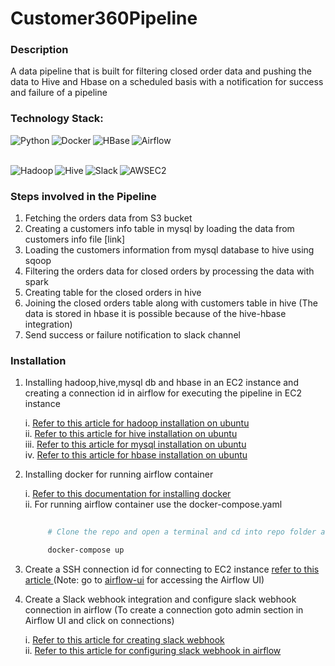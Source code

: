 # Customer360Pipeline

### Description
A data pipeline that is built for filtering closed order data and pushing the data to Hive and Hbase on a scheduled basis with a notification for success and failure of a pipeline
 
### Technology Stack:
<img align="left" alt="Python" src="https://img.shields.io/badge/Python-3776AB?style=for-the-badge&logo=Python&logoColor=white">
<img align="left" alt="Docker" src="https://img.shields.io/badge/Docker-2496ED.svg?style=for-the-badge&logo=Docker&logoColor=white">
<img align="left" alt="HBase" src="https://img.shields.io/badge/HBase-D22128.svg?style=for-the-badge&logo=apache&logoColor=#D22128">
<img align="left" alt="Airflow" src="https://img.shields.io/badge/Apache%20Airflow-017CEE.svg?style=for-the-badge&logo=apacheairflow&logocolor=green">

<br><br>

<img align="left" alt="Hadoop" src="https://img.shields.io/badge/Apache%20Hadoop-66CCFF.svg?style=for-the-badge&logo=Apache-Hadoop&logoColor=black">
<img align="left" alt="Hive" src="https://img.shields.io/badge/Apache%20Hive-FDEE21.svg?style=for-the-badge&logo=Apache-Hive&logoColor=black">
<img align="left" alt="Slack" src="https://img.shields.io/badge/Slack-4A154B.svg?style=for-the-badge&logo=Slack&logoColor=white">


<img align="left" alt="AWSEC2" src="https://img.shields.io/badge/Amazon%20EC2-FF9900.svg?style=for-the-badge&logo=Amazon-EC2&logoColor=white">


<br>

### Steps involved in the Pipeline
   1. Fetching the orders data from S3 bucket
   2. Creating a customers info table in mysql by loading the data from customers info file [link]
   3. Loading the customers information from mysql database to hive using sqoop
   4. Filtering the orders data for closed orders by processing the data with spark
   5. Creating table for the closed orders in hive
   6. Joining the closed orders table along with customers table in hive (The data is stored in hbase it is possible because of the hive-hbase integration)
   7. Send success or failure notification to slack channel


### Installation
   1. Installing hadoop,hive,mysql db and hbase in an EC2 instance and creating a connection id in airflow for executing the pipeline in EC2 instance
      
         i.    <a href="https://www.guru99.com/how-to-install-hadoop.html" >Refer to this article for hadoop installation on ubuntu </a>
         <br>
         ii.   <a href="https://www.guru99.com/installation-configuration-hive-mysql.html">Refer to this article for hive installation on ubuntu </a>
         <br>
         iii.  <a href="https://www.digitalocean.com/community/tutorials/how-to-install-mysql-on-ubuntu-20-04">Refer to this article for mysql installation on ubuntu </a>
         <br>
         iv.   <a href="https://www.guru99.com/hbase-installation-guide.html">Refer to this article for hbase installation on ubuntu</a>
      
   2. Installing docker for running airflow container

         i.   <a href="https://docs.docker.com/engine/install/">Refer to this documentation for installing docker</a>
         <br>
         ii. For running airflow container use the docker-compose.yaml
         ```bash
             
              # Clone the repo and open a terminal and cd into repo folder and run the following command

              docker-compose up
         ```
   
   4. Create a SSH connection id for connecting to EC2 instance <a href="https://docs.aws.amazon.com/mwaa/latest/userguide/samples-ssh.html">refer to this article  </a>
      (Note: go to [airflow-ui](https://localhost:8080) for accessing the Airflow UI)
   5. Create a Slack webhook integration and configure slack webhook connection in airflow (To create a connection goto admin section in Airflow UI and click on connections)
       
         i.   <a href="https://api.slack.com/messaging/webhooks">Refer to this article for creating slack webhook</a><br>
         ii.  <a href="https://airflow.apache.org/docs/apache-airflow-providers-slack/stable/connections/slack-incoming-webhook.html">Refer to this article for configuring slack webhook in airflow</a>
  
  
      
              
